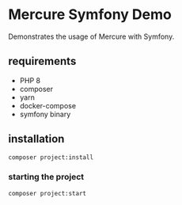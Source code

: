 # Mercure Symfony Demo

Demonstrates the usage of Mercure with Symfony. 


## requirements

- PHP 8
- composer
- yarn
- docker-compose
- symfony binary

## installation

```shell
composer project:install
```

### starting the project

```
composer project:start
```
